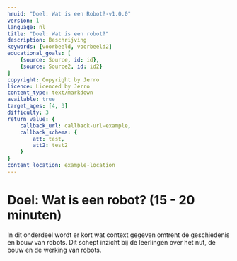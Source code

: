 ```yaml
---
hruid: "Doel: Wat is een Robot?-v1.0.0"
version: 1
language: nl
title: "Doel: Wat is een robot?"
description: Beschrijving
keywords: [voorbeeld, voorbeeld2]
educational_goals: [
    {source: Source, id: id}, 
    {source: Source2, id: id2}
]
copyright: Copyright by Jerro
licence: Licenced by Jerro
content_type: text/markdown
available: true
target_ages: [4, 3]
difficulty: 3
return_value: {
    callback_url: callback-url-example,
    callback_schema: {
        att: test,
        att2: test2
    }
}
content_location: example-location
---
```


# Doel: Wat is een robot? (15 - 20 minuten)

In dit onderdeel wordt er kort wat context gegeven omtrent de geschiedenis en bouw van robots. Dit schept inzicht bij de leerlingen over het nut, de bouw en de werking van robots.

